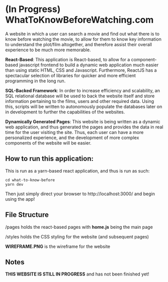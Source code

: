 # (In Progress) WhatToKnowBeforeWatching.com

A website in which a user can search a movie and find out what there is to know before watching the movie, to allow for them to know key information to understand the plot/film altogether, and therefore assist their overall experience to be much more memorable.

**React-Based**: This application is React-based, to allow for a component-based javascript frontend to build a dynamic web application much easier than using static HTML, CSS and Javascript. Furthermore, ReactJS has a spectacular selection of libraries for quicker and more efficient programming in the long run.

**SQL-Backed Framework**: In order to increase efficiency and scalability, an SQL relational database will be used to back the website itself and store information pertaining to the films, users and other required data. Using this, scripts will be written to autonomously populate the databases later on in development to further the capabilities of the websites.

**Dynamically Generated Pages**: This website is being written as a dynamic web application, and thus generated the pages and provides the data in real time for the user visiting the site. Thus, each user can have a more personalized experience, and the development of more complex components of the website will be easier.  

## How to run this application:

This is run as a yarn-based react application, and thus is run as such:
```
cd what-to-know-before
yarn dev
```
Then just simply direct your browser to http://localhost:3000/ and begin using the app!

## File Structure

/pages holds the react-based pages with **home.js** being the main page

/styles holds the CSS styling for the website (and subsequent pages)

**WIREFRAME.PNG** is the wireframe for the website

## Notes

**THIS WEBSITE IS STILL IN PROGRESS** and has not been finished yet!
